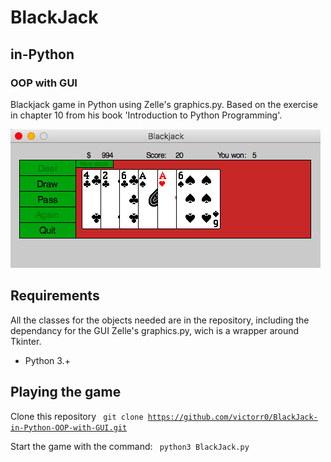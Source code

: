 # BlackJack #
## in-Python ##
### OOP with GUI ###

Blackjack game in Python using Zelle's graphics.py. Based on the exercise in chapter 10 from his book 'Introduction to Python Programming'. 

![Alt text](/blackjack_gui.jpg?raw=true "Example of the game")

## Requirements ##
All the classes for the objects needed are in the repository, including the dependancy for the GUI Zelle's graphics.py, wich is a wrapper around Tkinter.
<ul>
<li>Python 3.+</li>
</ul>

## Playing the game ##
Clone this repository
<code> git clone https://github.com/victorr0/BlackJack-in-Python-OOP-with-GUI.git </code>

Start the game with the command: 
<code> python3 BlackJack.py </code>

